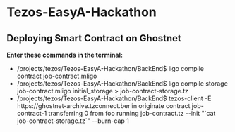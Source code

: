 # Tezos-EasyA-Hackathon


## Deploying Smart Contract on Ghostnet

<b>Enter these commands in the terminal:</b>
<ul>
<li> /projects/tezos/Tezos-EasyA-Hackathon/BackEnd$ ligo compile contract job-contract.mligo </li>
<li> /projects/tezos/Tezos-EasyA-Hackathon/BackEnd$ ligo compile storage job-contract.mligo initial_storage > job-contract-storage.tz </li>
<li> /projects/tezos/Tezos-EasyA-Hackathon/BackEnd$ tezos-client -E https://ghostnet-archive.tzconnect.berlin originate contract job-contract-1 transferring 0 from foo running job-contract.tz --init "`cat job-contract-storage.tz`" --burn-cap 1 </li>
</ul>
